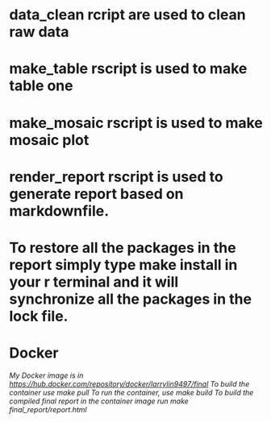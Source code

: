 # data_clean rcript are used to clean raw data
# make_table rscript is used to make table one
# make_mosaic rscript is used to make mosaic plot
# render_report rscript is used to generate report based on markdownfile.
# To restore all the packages in the report simply type make install in your r terminal and it will synchronize all the packages in the lock file.

# Docker
*My Docker image is in https://hub.docker.com/repository/docker/larrylin9497/final*
*To build the container use make pull*
*To run the container, use make build*
*To build the compiled final report in the container image run make final_report/report.html*